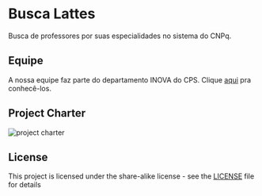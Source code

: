 # Busca Lattes

Busca de professores por suas especialidades no sistema do CNPq.

## Equipe

A nossa equipe faz parte do departamento INOVA do CPS. Clique [aqui](Equipe.md) pra conhecê-los.

## Project Charter

![project charter](https://user-images.githubusercontent.com/43144590/45446671-e30cee00-b6a3-11e8-9d49-d5e63ad8429e.png)

## License

This project is licensed under the share-alike license - see the [LICENSE](LISENSE) file for details
